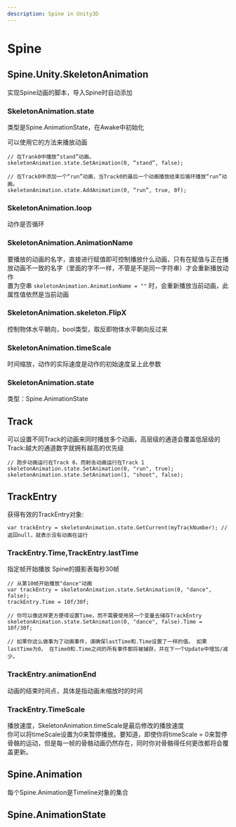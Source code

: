```yaml
---
description: Spine in Unity3D
---
```


# Spine

## Spine.Unity.SkeletonAnimation

实现Spine动画的脚本，导入Spine时自动添加

### SkeletonAnimation.state

类型是Spine.AnimationState，在Awake中初始化

可以使用它的方法来播放动画

```
// 在Trank0中播放“stand”动画。
skeletonAnimation.state.SetAnimation(0, “stand”, false);

// 在Track0中添加一个“run”动画，当Track0的最后一个动画播放结束后循环播放“run”动画。
skeletonAnimation.state.AddAnimation(0, “run”, true, 0f);
```

### SkeletonAnimation.loop

动作是否循环

### SkeletonAnimation.AnimationName

要播放的动画的名字，直接进行赋值即可控制播放什么动画，只有在赋值与正在播放动画不一致的名字（里面的字不一样，不管是不是同一字符串）才会重新播放动作  
置为空串 `skeletonAnimation.AnimationName = ""` 时，会重新播放当前动画，此属性值依然是当前动画

### SkeletonAnimation.skeleton.FlipX

控制物体水平朝向，bool类型，取反即物体水平朝向反过来
### SkeletonAnimation.timeScale

时间缩放，动作的实际速度是动作的初始速度呈上此参数

### SkeletonAnimation.state
类型：Spine.AnimationState

## Track

可以设置不同Track的动画来同时播放多个动画，高层级的通道会覆盖低层级的Track:越大的通道数字就拥有越高的优先级

```
// 跑步动画运行在Track 0，而射击动画运行在Track 1
skeletonAnimation.state.SetAnimation(0, "run", true);
skeletonAnimation.state.SetAnimation(1, "shoot", false);
```

## TrackEntry

获得有效的TrackEntry对象:

```
var trackEntry = skeletonAnimation.state.GetCurrent(myTrackNumber); // 返回null，就表示没有动画在运行
```

### TrackEntry.Time,TrackEntry.lastTime
指定帧开始播放
Spine的摄影表每秒30帧

```
// 从第10帧开始播放"dance"动画
var trackEntry = skeletonAnimation.state.SetAnimation(0, "dance", false);
trackEntry.Time = 10f/30f;

// 你可以像这样更方便得设置Time，而不需要使用另一个变量去储存TrackEntry
skeletonAnimation.state.SetAnimation(0, "dance", false).Time = 10f/30f;

// 如果你这么做事为了动画事件，请确保lastTime和.Time设置了一样的值。 如果lastTime为0， 在Time0和.Time之间的所有事件都将被捕获，并在下一个Update中增加/减少。
```

### TrackEntry.animationEnd
动画的结束时间点，具体是指动画未缩放时的时间


### TrackEntry.TimeScale
播放速度，SkeletonAnimation.timeScale是最后修改的播放速度  
你可以将timeScale设置为0来暂停播放。要知道，即使你将timeScale = 0来暂停骨骼的运动，但是每一帧的骨骼动画仍然存在，同时你对骨骼得任何更改都将会覆盖更新。

## Spine.Animation
每个Spine.Animation是Timeline对象的集合

## Spine.AnimationState